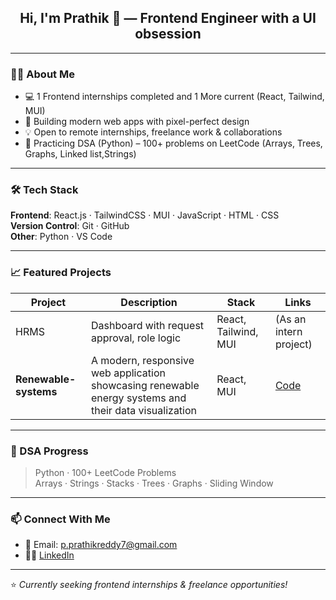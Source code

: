 <h2 align="center">Hi, I'm Prathik 👋 — Frontend Engineer with a UI obsession</h2>

---

### 🧑‍💻 About Me
- 💻 1 Frontend internships completed and 1 More current (React, Tailwind, MUI)
- 🚀 Building modern web apps with pixel-perfect design
- 💡 Open to remote internships, freelance work & collaborations
- 🧠 Practicing DSA (Python) – 100+ problems on LeetCode (Arrays, Trees, Graphs, Linked list,Strings)

---

### 🛠 Tech Stack
**Frontend**: React.js · TailwindCSS · MUI · JavaScript · HTML · CSS  
**Version Control**: Git · GitHub  
**Other**: Python · VS Code

---

### 📈 Featured Projects

| Project | Description | Stack | Links |
|--------|-------------|-------|-------|
| HRMS | Dashboard with request approval, role logic | React, Tailwind, MUI | (As an intern project)
| **Renewable-systems** | A modern, responsive web application showcasing renewable energy systems and their data visualization | React, MUI | [Code](https://github.com/pprathik07/Renewable-System/) |

---

### 🧠 DSA Progress

> Python · 100+ LeetCode Problems  
> Arrays · Strings · Stacks · Trees · Graphs · Sliding Window

---

### 📫 Connect With Me

- 📧 Email: p.prathikreddy7@gmail.com  
- 🧑‍💼 [LinkedIn](https://www.linkedin.com/in/prathik-reddy7/) 

---

⭐ *Currently seeking frontend internships & freelance opportunities!*
